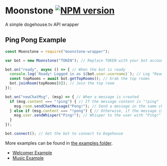 Moonstone [![NPM version](https://img.shields.io/npm/v/moonstone-wrapper.svg?style=flat-square&color=informational)](https://npmjs.com/package/moonstone-wrapper)
====

A simple dogehouse.tv API wrapper

Ping Pong Example
-----------------

```js
const Moonstone = require("moonstone-wrapper");

var bot = new Moonstone("TOKEN"); // Replace TOKEN with your bot account's token

bot.on("ready", async () => { // When the bot is ready
  console.log(`Ready! Logged in as ${bot.user.username}`); // Log "Ready!"
  const topRooms = await bot.getTopRooms(); // Grab the top rooms
  bot.joinRoom(topRooms[0]); // Join the top room
});

bot.on("newChatMsg", (msg) => { // When a message is created
  if (msg.content === "!ping") { // If the message content is "!ping"
    msg.room.sendChatMessage("Pong!"); // Send a message in the same channel with "Pong!"
  } else if (msg.content === "!pong") { // Otherwise, if the message is "!pong"
    msg.user.sendWhisper("Ping!"); // Whisper to the user with "Ping!"
  }
});

bot.connect(); // Get the bot to connect to Dogehouse
```

More examples can be found in [the examples folder](https://github.com/fuwwy/moonstone/tree/main/examples).
 - [Welcomer Example](https://github.com/fuwwy/moonstone/blob/main/examples/welcomer.js)
 - [Music Example](https://github.com/fuwwy/moonstone/blob/main/examples/music.js)
